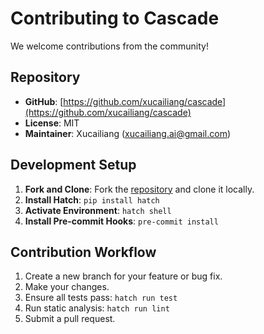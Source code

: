 # Contributing to Cascade

We welcome contributions from the community!

## Repository

- **GitHub**: [https://github.com/xucailiang/cascade](https://github.com/xucailiang/cascade)
- **License**: MIT
- **Maintainer**: Xucailiang (xucailiang.ai@gmail.com)

## Development Setup

1.  **Fork and Clone**: Fork the [repository](https://github.com/xucailiang/cascade) and clone it locally.
2.  **Install Hatch**: `pip install hatch`
3.  **Activate Environment**: `hatch shell`
4.  **Install Pre-commit Hooks**: `pre-commit install`

## Contribution Workflow

1.  Create a new branch for your feature or bug fix.
2.  Make your changes.
3.  Ensure all tests pass: `hatch run test`
4.  Run static analysis: `hatch run lint`
5.  Submit a pull request.